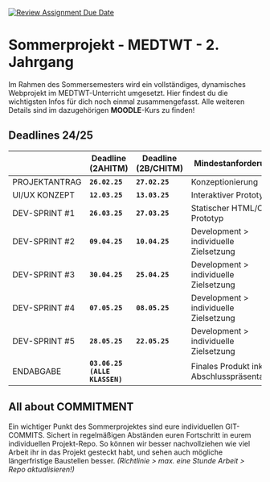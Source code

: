 [![Review Assignment Due Date](https://classroom.github.com/assets/deadline-readme-button-22041afd0340ce965d47ae6ef1cefeee28c7c493a6346c4f15d667ab976d596c.svg)](https://classroom.github.com/a/xqmeI4Kq)
# Sommerprojekt - MEDTWT - 2. Jahrgang

Im Rahmen des Sommersemesters wird ein vollständiges, dynamisches Webprojekt im MEDTWT-Unterricht umgesetzt. Hier findest du die wichtigsten Infos für dich noch einmal zusammengefasst.
Alle weiteren Details sind im dazugehörigen **MOODLE**-Kurs zu finden!


## Deadlines 24/25

|                | Deadline (2AHITM) | Deadline (2B/CHITM) | Mindestanforderung |
|----------------|------------------|--------------------|-----------------------------|
| PROJEKTANTRAG  | **`26.02.25`**    | **`27.02.25`**    | Konzeptionierung |
| UI/UX KONZEPT  | **`12.03.25`**    | **`13.03.25`**    | Interaktiver Prototyp |
| DEV-SPRINT #1  | **`26.03.25`**    | **`27.03.25`**    | Statischer HTML/CSS Prototyp |
| DEV-SPRINT #2  | **`09.04.25`**    | **`10.04.25`**    | Development > individuelle Zielsetzung |
| DEV-SPRINT #3  | **`30.04.25`**    | **`25.04.25`**    | Development > individuelle Zielsetzung |
| DEV-SPRINT #4  | **`07.05.25`**    | **`08.05.25`**    | Development > individuelle Zielsetzung |
| DEV-SPRINT #5  | **`28.05.25`**    | **`22.05.25`**    | Development > individuelle Zielsetzung |
| ENDABGABE      | **`03.06.25 (ALLE KLASSEN)`** | | Finales Produkt inkl. Abschlusspräsentation |



## All about COMMITMENT

Ein wichtiger Punkt des Sommerprojektes sind eure individuellen GIT-COMMITS. 
Sichert in regelmäßigen Abständen euren Fortschritt in eurem individuellen Projekt-Repo. So können wir besser nachvollziehen wie viel Arbeit ihr in das Projekt gesteckt habt, und sehen auch mögliche längerfristige Baustellen besser. *(Richtlinie > max. eine Stunde Arbeit > Repo aktualisieren!)* 



